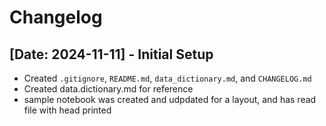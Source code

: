 # Changelog
## [Date: 2024-11-11] - Initial Setup
- Created `.gitignore`, `README.md`, `data_dictionary.md`, and `CHANGELOG.md`
- Created data.dictionary.md for reference
- sample notebook was created and udpdated for a layout, and has read file with head printed
